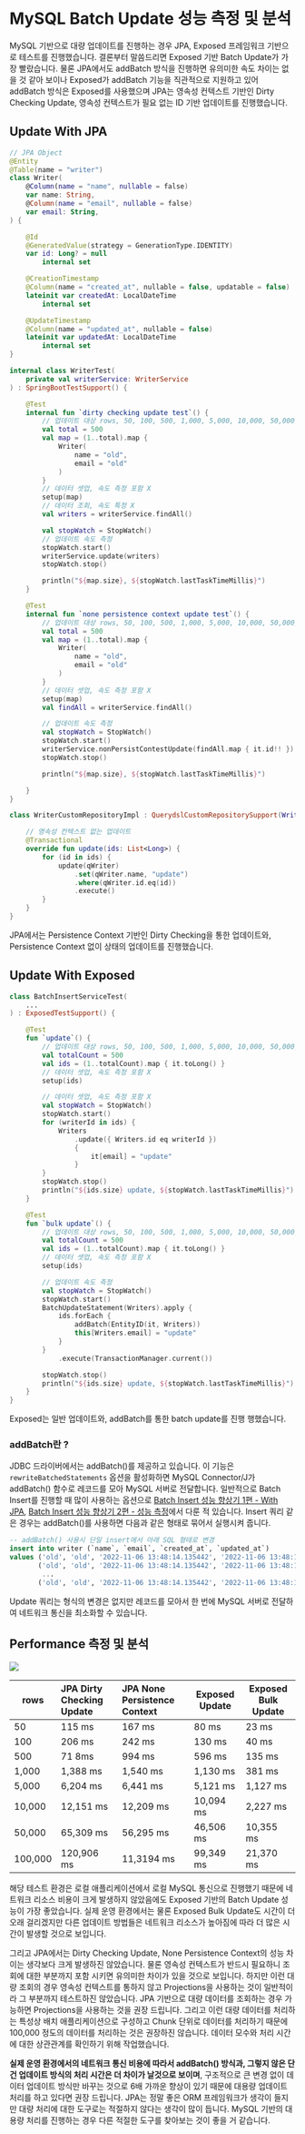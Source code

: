 # MySQL Batch Update 성능 측정 및 분석

MySQL 기반으로 대량 업데이트를 진행하는 경우 JPA, Exposed 프레임워크 기반으로 테스트를 진행했습니다. 결론부터 말씀드리면 Exposed 기반 Batch Update가 가장 빨랐습니다. 물론 JPA에서도 addBatch 방식을 진행하면 유의미한 속도 차이는 없을 것 같아 보이나 Exposed가 addBatch 기능을 직관적으로 지원하고 있어 addBatch 방식은 Exposed를 사용했으며 JPA는 영속성 컨텍스트 기반인 Dirty Checking Update, 영속성 컨텍스트가 필요 없는 ID 기반 업데이트를 진행했습니다.


## Update With JPA

```kotlin
// JPA Object
@Entity
@Table(name = "writer")
class Writer(
    @Column(name = "name", nullable = false)
    var name: String,
    @Column(name = "email", nullable = false)
    var email: String,
) {

    @Id
    @GeneratedValue(strategy = GenerationType.IDENTITY)
    var id: Long? = null
        internal set

    @CreationTimestamp
    @Column(name = "created_at", nullable = false, updatable = false)
    lateinit var createdAt: LocalDateTime
        internal set

    @UpdateTimestamp
    @Column(name = "updated_at", nullable = false)
    lateinit var updatedAt: LocalDateTime
        internal set
}

internal class WriterTest(
    private val writerService: WriterService
) : SpringBootTestSupport() {

    @Test
    internal fun `dirty checking update test`() {
        // 업데이트 대상 rows, 50, 100, 500, 1,000, 5,000, 10,000, 50,000, 100,000
        val total = 500
        val map = (1..total).map {
            Writer(
                name = "old",
                email = "old"
            )
        }
        // 데이터 셋업, 속도 측정 포함 X
        setup(map)
        // 데이터 조회, 속도 특정 X
        val writers = writerService.findAll()

        val stopWatch = StopWatch()
        // 업데이트 속도 측정
        stopWatch.start()
        writerService.update(writers)
        stopWatch.stop()

        println("${map.size}, ${stopWatch.lastTaskTimeMillis}")
    }

    @Test
    internal fun `none persistence context update test`() {
        // 업데이트 대상 rows, 50, 100, 500, 1,000, 5,000, 10,000, 50,000, 100,000
        val total = 500
        val map = (1..total).map {
            Writer(
                name = "old",
                email = "old"
            )
        }
        // 데이터 셋업, 속도 측정 포함 X
        setup(map)
        val findAll = writerService.findAll()

        // 업데이트 속도 측정
        val stopWatch = StopWatch()
        stopWatch.start()
        writerService.nonPersistContestUpdate(findAll.map { it.id!! })
        stopWatch.stop()

        println("${map.size}, ${stopWatch.lastTaskTimeMillis}")

    }
}

class WriterCustomRepositoryImpl : QuerydslCustomRepositorySupport(Writer::class.java), WriterCustomRepository {

    // 영속성 컨텍스트 없는 업데이트
    @Transactional
    override fun update(ids: List<Long>) {
        for (id in ids) {
            update(qWriter)
                .set(qWriter.name, "update")
                .where(qWriter.id.eq(id))
                .execute()
        }
    }
}
```

JPA에서는 Persistence Context 기반인 Dirty Checking을 통한 업데이트와, Persistence Context 없이 상태의 업데이트를 진행했습니다.

## Update With Exposed

```kotlin
class BatchInsertServiceTest(
    ...
) : ExposedTestSupport() {

    @Test
    fun `update`() {
        // 업데이트 대상 rows, 50, 100, 500, 1,000, 5,000, 10,000, 50,000, 100,000
        val totalCount = 500
        val ids = (1..totalCount).map { it.toLong() }
        // 데이터 셋업, 속도 측정 포함 X
        setup(ids)

        // 데이터 셋업, 속도 측정 포함 X
        val stopWatch = StopWatch()
        stopWatch.start()
        for (writerId in ids) {
            Writers
                .update({ Writers.id eq writerId })
                {
                    it[email] = "update"
                }
        }
        stopWatch.stop()
        println("${ids.size} update, ${stopWatch.lastTaskTimeMillis}")
    }

    @Test
    fun `bulk update`() {
        // 업데이트 대상 rows, 50, 100, 500, 1,000, 5,000, 10,000, 50,000, 100,000
        val totalCount = 500
        val ids = (1..totalCount).map { it.toLong() }
        // 데이터 셋업, 속도 측정 포함 X
        setup(ids)

        // 업데이트 속도 측정
        val stopWatch = StopWatch()
        stopWatch.start()
        BatchUpdateStatement(Writers).apply {
            ids.forEach {
                addBatch(EntityID(it, Writers))
                this[Writers.email] = "update"
            }
        }
            .execute(TransactionManager.current())

        stopWatch.stop()
        println("${ids.size} update, ${stopWatch.lastTaskTimeMillis}")
    }
}
```

Exposed는 일반 업데이트와, addBatch를 통한 batch update를 진행 행했습니다.

### addBatch란 ?

JDBC 드라이버에서는 addBatch()를 제공하고 있습니다. 이 기능은 `rewriteBatchedStatements` 옵션을 활성화하면 MySQL Connector/J가 addBatch() 함수로 레코드를 모아 MySQL 서버로 전달합니다. 일반적으로 Batch Insert를 진행할 때 많이 사용하는 옵션으로 [Batch Insert 성능 향상기 1편 - With JPA](https://cheese10yun.github.io/jpa-batch-insert/), [Batch Insert 성능 향상기 2편 - 성능 측정](https://cheese10yun.github.io/spring-batch-batch-insert/)에서 다룬 적 있습니다. Insert 쿼리 같은 경우는 addBatch()를 사용하면 다음과 같은 형태로 묶어서 실행시켜 줍니다.

```sql
-- addBatch() 사용시 단일 insert에서 아래 SQL 형태로 변경
insert into writer (`name`, `email`, `created_at`, `updated_at`)
values ('old', 'old', '2022-11-06 13:48:14.135442', '2022-11-06 13:48:14.135442'),
       ('old', 'old', '2022-11-06 13:48:14.135442', '2022-11-06 13:48:14.135442'),
        ...
       ('old', 'old', '2022-11-06 13:48:14.135442', '2022-11-06 13:48:14.135442');
```

Update 쿼리는 형식의 변경은 없지만 레코드를 모아서 한 번에 MySQL 서버로 전달하여 네트워크 통신을 최소화할 수 있습니다.

## Performance 측정 및 분석

![](https://raw.githubusercontent.com/cheese10yun/blog-sample/master/exposed-study/docs/images/batch-update.png)

| rows    | JPA Dirty Checking Update | JPA None Persistence Context | Exposed Update | Exposed Bulk Update |
|---------|:--------------------------|:-----------------------------|----------------|---------------------|
| 50      | 115 ms                    | 167 ms                       | 80 ms          | 23 ms               |
| 100     | 206 ms                    | 242 ms                       | 130 ms         | 40 ms               |
| 500     | 71 8ms                    | 994 ms                       | 596 ms         | 135 ms              |
| 1,000   | 1,388 ms                  | 1,540 ms                     | 1,130 ms       | 381 ms              |
| 5,000   | 6,204 ms                  | 6,441 ms                     | 5,121 ms       | 1,127 ms            |
| 10,000  | 12,151 ms                 | 12,209 ms                    | 10,094 ms      | 2,227 ms            |
| 50,000  | 65,309 ms                 | 56,295 ms                    | 46,506 ms      | 10,355 ms           |
| 100,000 | 120,906 ms                | 11,3194 ms                   | 99,349 ms      | 21,370 ms           |


해당 테스트 환경은 로컬 애플리케이션에서 로컬 MySQL 통신으로 진행했기 때문에 네트워크 리소스 비용이 크게 발생하지 않았음에도 Exposed 기반의 Batch Update 성능이 가장 좋았습니다. 실제 운영 환경에서는 물론 Exposed Bulk Update도 시간이 더 오래 걸리겠지만 다른 업데이트 방법들은 네트워크 리소스가 높아짐에 따라 더 많은 시간이 발생할 것으로 보입니다.

그리고 JPA에서는 Dirty Checking Update, None Persistence Context의 성능 차이는 생각보다 크게 발생하진 않았습니다. 물론 영속성 컨텍스트가 반드시 필요하니 조회에 대한 부분까지 포함 시키면 유의미한 차이가 있을 것으로 보입니다. 하지만 이런 대량 조회의 경우 영속성 컨텍스트를 통하지 않고 Projections을 사용하는 것이 일반적이라 그 부분까지 테스트하진 않았습니다. JPA 기반으로 대량 데이터를 조회하는 경우 가능하면 Projections을 사용하는 것을 권장 드립니다. 그리고 이런 대량 데이터를 처리하는 특성상 배치 애플리케이션으로 구성하고 Chunk 단위로 데이터를 처리하기 때문에 100,000 정도의 데이터를 처리하는 것은 권장하진 않습니다. 데이터 모수와 처리 시간에 대한 상관관계를 확인하기 위해 작업했습니다.

**실제 운영 환경에서의 네트워크 통신 비용에 따라서 addBatch() 방식과, 그렇지 않은 단건 업데이트 방식의 처리 시간은 더 차이가 날것으로 보이며**, 구조적으로 큰 변경 없이 데이터 업데이트 방식만 바꾸는 것으로 6배 가까운 향상이 있기 때문에 대용량 업데이트 처리를 하고 있다면 권장 드립니다. JPA는 정말 좋은 ORM 프레임워크가 생각이 들지만 대량 처리에 대한 도구로는 적절하지 않다는 생각이 많이 듭니다. MySQL 기반의 대용량 처리를 진행하는 경우 다른 적절한 도구를 찾아보는 것이 좋을 거 같습니다.